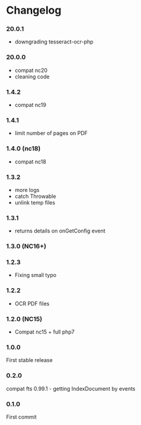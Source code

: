 # Changelog

### 20.0.1

- downgrading tesseract-ocr-php


### 20.0.0

- compat nc20
- cleaning code


### 1.4.2

- compat nc19


### 1.4.1

- limit number of pages on PDF


### 1.4.0 (nc18)

- compat nc18


### 1.3.2

- more logs
- catch Throwable
- unlink temp files


### 1.3.1

- returns details on onGetConfig event


### 1.3.0 (NC16+)


### 1.2.3

- Fixing small typo


### 1.2.2

- OCR PDF files


### 1.2.0 (NC15)

- Compat nc15 + full php7


### 1.0.0

First stable release


### 0.2.0

compat fts 0.99.1 - getting IndexDocument by events


### 0.1.0

First commit
